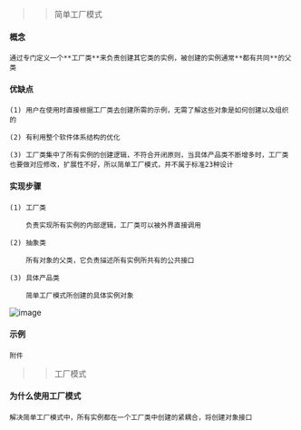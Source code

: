 >> 简单工厂模式

#### 概念

    通过专门定义一个**工厂类**来负责创建其它类的实例，被创建的实例通常**都有共同**的父类

#### 优缺点

    (1) 用户在使用时直接根据工厂类去创建所需的示例，无需了解这些对象是如何创建以及组织的
    
    (2) 有利用整个软件体系结构的优化
    
    (3) 工厂类集中了所有实例的创建逻辑，不符合开闭原则，当具体产品类不断增多时，工厂类也要做对应修改，扩展性不好，所以简单工厂模式，并不属于标准23种设计

#### 实现步骤

    (1) 工厂类
    
        负责实现所有实例的内部逻辑，工厂类可以被外界直接调用
        
    (2) 抽象类
    
        所有对象的父类，它负责描述所有实例所共有的公共接口
    
    (3) 具体产品类

        简单工厂模式所创建的具体实例对象

![image](https://user-images.githubusercontent.com/42632290/232202396-654512b1-3cbf-4a53-a25c-e77c8315ed46.png)


#### 示例

```
附件
```

>> 工厂模式

#### 为什么使用工厂模式

    解决简单工厂模式中，所有实例都在一个工厂类中创建的紧耦合，将创建对象接口






